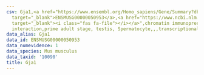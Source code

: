 ```yaml
---
csv: Gja1,<a href="https://www.ensembl.org/Homo_sapiens/Gene/Summary?db=core;g=ENSMUSG00000050953"
  target="_blank">ENSMUSG00000050953</a>,<a href="https://www.ncbi.nlm.nih.gov/pubmed/25450459"
  target="_blank"><i class="fas fa-file"></i></a>",chromatin immunoprecipitation assay,direct
  interaction,prime adult stage, testis, Spermatocyte,,,transcriptional regulation,
data_alias: Gja1
data_id: ENSMUSG00000050953
data_numevidence: 1
data_species: Mus musculus
data_taxid: '10090'
title: Gja1
---
```

